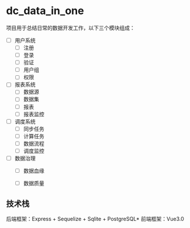# dc\_data\_in\_one

项目用于总结日常的数据开发工作，以下三个模块组成：

* [ ] 用户系统
    * [ ] 注册
    * [ ] 登录
    * [ ] 验证
    * [ ] 用户组
    * [ ] 权限
* [ ] 报表系统
    * [ ] 数据源
    * [ ] 数据集
    * [ ] 报表
    * [ ] 报表监控
* [ ] 调度系统
    * [ ] 同步任务
    * [ ] 计算任务
    * [ ] 数据流程
    * [ ] 调度监控
* [ ] 数据治理
    * [ ] 数据血缘
    * [ ] 数据质量


## 技术栈

后端框架：Express + Sequelize + Sqlite + PostgreSQL\*
前端框架：Vue3.0 

<br>
<br>
<br>
